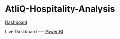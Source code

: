 # AtliQ-Hospitality-Analysis

[Dashboard](https://github.com/Chatterjee18/AtliQ-Hospitality-Analysis/blob/b522210341792a592a583582a7ef631bca3d8122/AtliQ%20Hospitality%20Analysis.pdf)

Live Dashboard --- [Power BI](https://app.powerbi.com/view?r=eyJrIjoiNDUwY2M3OTAtMDA3YS00MmY5LWEzMmYtZjMxMGI4ODBiN2MwIiwidCI6ImM2ZTU0OWIzLTVmNDUtNDAzMi1hYWU5LWQ0MjQ0ZGM1YjJjNCJ9)
